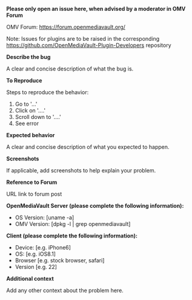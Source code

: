 
**Please only open an issue here, when advised by a moderator in OMV Forum**

OMV Forum: https://forum.openmediavault.org/

Note: Issues for plugins are to be raised in the corresponding https://github.com/OpenMediaVault-Plugin-Developers repository

**Describe the bug**

A clear and concise description of what the bug is.

**To Reproduce**

Steps to reproduce the behavior:
1. Go to '...'
2. Click on '....'
3. Scroll down to '....'
4. See error

**Expected behavior**

A clear and concise description of what you expected to happen.

**Screenshots**

If applicable, add screenshots to help explain your problem.

**Reference to Forum**

URL link to forum post

**OpenMediaVault Server (please complete the following information):**

- OS Version: [uname -a]
 - OMV Version: [dpkg -l | grep openmediavault]

**Client (please complete the following information):**

- Device: [e.g. iPhone6]
 - OS: [e.g. iOS8.1]
 - Browser [e.g. stock browser, safari]
 - Version [e.g. 22]

**Additional context**

Add any other context about the problem here. 
